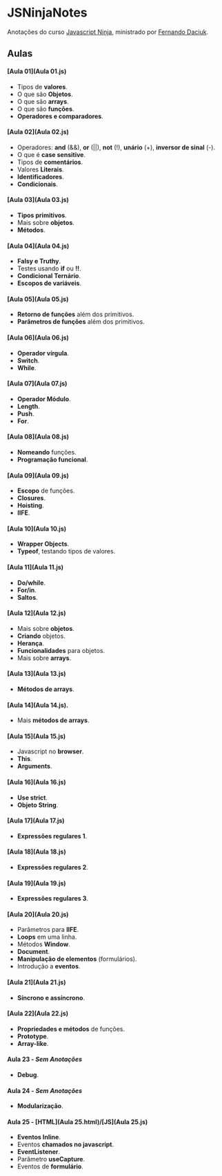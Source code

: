 # JSNinjaNotes
Anotações do curso [Javascript Ninja](http://blog.da2k.com.br/curso-javascript-ninja/), ministrado por [Fernando Daciuk](https://github.com/fdaciuk).

## Aulas
#### [Aula 01](Aula 01.js)
  * Tipos de __valores__.
  * O que são __Objetos__.
  * O que são __arrays__.
  * O que são __funções__.
  * __Operadores e comparadores__.

#### [Aula 02](Aula 02.js)
  * Operadores: __and__ (&&), __or__ (||), __not__ (!), __unário__ (+), __inversor de sinal__ (-).
  * O que é __case sensitive__.
  * Tipos de __comentários__.
  * Valores __Literais__.
  * __Identificadores__.
  * __Condicionais__.

#### [Aula 03](Aula 03.js)
  * __Tipos primitivos__.
  * Mais sobre __objetos__.
  * __Métodos__.

#### [Aula 04](Aula 04.js)
  * __Falsy e Truthy__.
  * Testes usando __if__ ou __!!__.
  * __Condicional Ternário__.
  * __Escopos de variáveis__.

#### [Aula 05](Aula 05.js)
  * __Retorno de funções__ além dos primitivos.
  * __Parâmetros de funções__ além dos primitivos.

#### [Aula 06](Aula 06.js)
  * __Operador vírgula__.
  * __Switch__.
  * __While__.

#### [Aula 07](Aula 07.js)
  * __Operador Módulo__.
  * __Length__.
  * __Push__.
  * __For__.

#### [Aula 08](Aula 08.js)
  * __Nomeando__ funções.
  * __Programação funcional__.

#### [Aula 09](Aula 09.js)
  * __Escopo__ de funções.
  * __Closures__.
  * __Hoisting__.
  * __IIFE__.

#### [Aula 10](Aula 10.js)
  * __Wrapper Objects__.
  * __Typeof__, testando tipos de valores.

#### [Aula 11](Aula 11.js)
  * __Do/while__.
  * __For/in__.
  * __Saltos__.

#### [Aula 12](Aula 12.js)
  * Mais sobre __objetos__.
  * __Criando__ objetos.
  * __Herança__.
  * __Funcionalidades__ para objetos.
  * Mais sobre __arrays__.

#### [Aula 13](Aula 13.js)
  * __Métodos de arrays__.

#### [Aula 14](Aula 14.js).
  * Mais __métodos de arrays__.

#### [Aula 15](Aula 15.js)
  * Javascript no __browser__.
  * __This__.
  * __Arguments__.

#### [Aula 16](Aula 16.js)
  * __Use strict__.
  * __Objeto String__.

#### [Aula 17](Aula 17.js)
  * __Expressões regulares 1__.

#### [Aula 18](Aula 18.js)
 * __Expressões regulares 2__.

#### [Aula 19](Aula 19.js)
 * __Expressões regulares 3__.

#### [Aula 20](Aula 20.js)
 * Parâmetros para __IIFE__.
 * __Loops__ em uma linha.
 * Métodos __Window__.
 * __Document__.
 * __Manipulação de elementos__ (formulários).
 * Introdução a __eventos__.

#### [Aula 21](Aula 21.js)
  * __Síncrono e assíncrono__.

#### [Aula 22](Aula 22.js)
  * __Propriedades e métodos__ de funções.
  * __Prototype__.
  * __Array-like__.

#### Aula 23 - *Sem Anotações*
  * __Debug__.

#### Aula 24 - *Sem Anotações*
  * __Modularização__.

#### Aula 25 - [HTML](Aula 25.html)/[JS](Aula 25.js)
  * __Eventos Inline__.
  * Eventos __chamados no javascript__.
  * __EventListener__.
  * Parâmetro __useCapture__.
  * Eventos de __formulário__.
